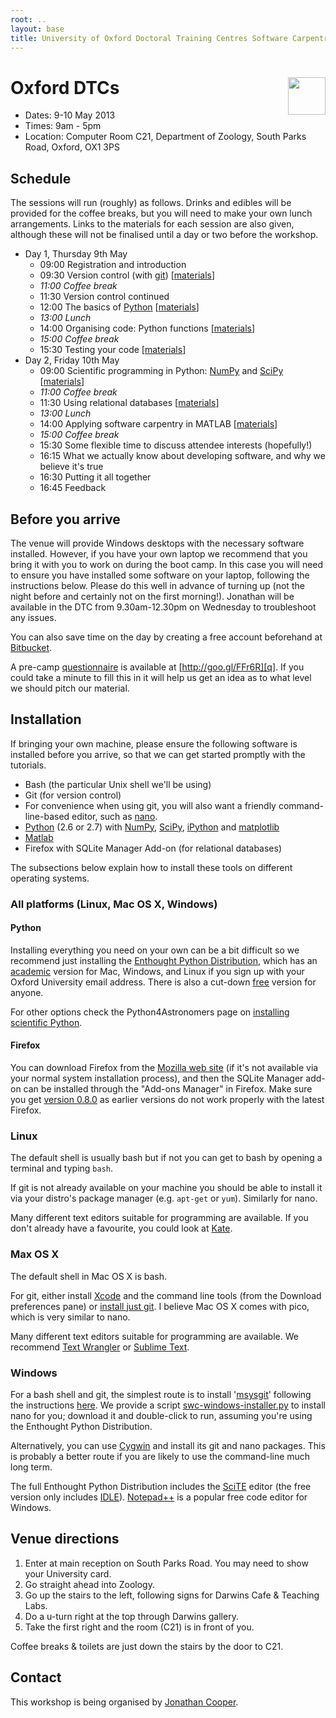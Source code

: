 ```yaml
---
root: ..
layout: base
title: University of Oxford Doctoral Training Centres Software Carpentry Boot Camp
---
```


<div>
<a href="http://software-carpentry.org">
<img src="{{page.root}}/logos/software-carpentry-with-hammer.svg" style="float: right; height: 60px;">
</a>
<h1>Oxford DTCs</h1>
</div>

 * Dates: 9-10 May 2013
 * Times: 9am - 5pm
 * Location: Computer Room C21, Department of Zoology, South Parks Road, Oxford, OX1 3PS

## Schedule

The sessions will run (roughly) as follows.
Drinks and edibles will be provided for the coffee breaks, but you will need to make your own lunch arrangements.
Links to the materials for each session are also given, although these will not be finalised until a day or two before the workshop.

* Day 1, Thursday 9th May
    * 09:00 Registration and introduction
    * 09:30 Version control (with [git][]) \[[materials][m vcs]]
    * _11:00 Coffee break_
    * 11:30 Version control continued
    * 12:00 The basics of [Python][] \[[materials][m python]]
    * _13:00 Lunch_
    * 14:00 Organising code: Python functions \[[materials][m func]]
    * _15:00 Coffee break_
    * 15:30 Testing your code \[[materials][m test]]
* Day 2, Friday 10th May
    * 09:00 Scientific programming in Python: [NumPy][] and [SciPy][] \[[materials][m numpy]]
    * _11:00 Coffee break_
    * 11:30 Using relational databases \[[materials][m sql]]
    * _13:00 Lunch_
    * 14:00 Applying software carpentry in MATLAB \[[materials][m matlab]]
    * _15:00 Coffee break_
    * 15:30 Some flexible time to discuss attendee interests (hopefully!)
    * 16:15 What we actually know about developing software, and why we believe it's true
    * 16:30 Putting it all together
    * 16:45 Feedback

[git]: http://git-scm.com/
[Python]: http://python.org/
[NumPy]: http://www.numpy.org/
[SciPy]: http://www.scipy.org/

[m vcs]: https://github.com/swcarpentry/boot-camps/tree/2013-05-oxford-dtc/version-control/git-oxford
[m python]: https://github.com/swcarpentry/boot-camps/tree/2013-05-oxford-dtc/python/2a-PythonVariables
[m func]: https://github.com/swcarpentry/boot-camps/tree/2013-05-oxford-dtc/python/2c-PythonFlowControl
[m test]: https://github.com/swcarpentry/boot-camps/tree/2013-05-oxford-dtc/python/testing-oxford
[m numpy]: https://github.com/swcarpentry/boot-camps/tree/2013-05-oxford-dtc/python/numpy
[m sql]: https://github.com/swcarpentry/boot-camps/tree/2013-05-oxford-dtc/sql/sql.md
[m matlab]: https://github.com/swcarpentry/boot-camps/tree/2013-05-oxford-dtc/matlab

## Before you arrive

The venue will provide Windows desktops with the necessary software installed.
However, if you have your own laptop we recommend that you bring it with you to work on during the boot camp.
In this case you will need to ensure you have installed some software on your laptop, following the instructions below.
Please do this well in advance of turning up (not the night before and certainly not on the first morning!).
Jonathan will be available in the DTC from 9.30am-12.30pm on Wednesday to troubleshoot any issues.

You can also save time on the day by creating a free account beforehand at [Bitbucket][].

A pre-camp [questionnaire][q] is available at [http://goo.gl/FFr6R][q].
If you could take a minute to fill this in it will help us get an idea as to what level we should pitch our material.

[q]: http://goo.gl/FFr6R
[GitHub]: https://github.com/
[Bitbucket]: https://bitbucket.org/

## Installation

If bringing your own machine, please ensure the following software is installed before you arrive, so that we can get started promptly with the tutorials.

 * Bash (the particular Unix shell we'll be using)
 * Git (for version control)
 * For convenience when using git, you will also want a friendly command-line-based editor, such as [nano][].
 * [Python][] (2.6 or 2.7) with [NumPy][], [SciPy][], [iPython][] and [matplotlib][]
 * [Matlab][]
 * Firefox with SQLite Manager Add-on (for relational databases)

The subsections below explain how to install these tools on different operating systems.

[iPython]: http://ipython.org/
[iPython notebook]: http://ipython.org/ipython-doc/dev/interactive/htmlnotebook.html
[matplotlib]: http://matplotlib.org/
[Matlab]: http://people.maths.ox.ac.uk/gilesm/matlab.html
[nano]: http://www.nano-editor.org/

### All platforms (Linux, Mac OS X, Windows)

#### Python

Installing everything you need on your own can be a bit difficult so we recommend just installing the [Enthought Python Distribution][EPD], which has an [academic][EPD Acad] version for Mac, Windows, and Linux if you sign up with your Oxford University email address.  There is also a cut-down [free][EPD Free] version for anyone.

For other options check the Python4Astronomers page on [installing scientific Python][astpy].

[EPD]: http://www.enthought.com/products/epd.php
[EPD Free]: http://www.enthought.com/products/epd_free.php
[EPD Acad]: http://www.enthought.com/products/edudownload.php
[astpy]: http://python4astronomers.github.com/installation/python_install.html

#### Firefox

You can download Firefox from the [Mozilla web site][mozilla] (if it's not available via your normal system installation process), and then the SQLite Manager add-on can be installed through the "Add-ons Manager" in Firefox.  Make sure you get [version 0.8.0][] as earlier versions do not work properly with the latest Firefox.

[mozilla]: http://www.mozilla.org/
[version 0.8.0]: https://addons.mozilla.org/en-US/firefox/addon/sqlite-manager/versions/

### Linux

The default shell is usually bash but if not you can get to bash by opening a terminal and typing `bash`.

If git is not already available on your machine you should be able to install it via your distro's package manager (e.g. `apt-get` or `yum`).  Similarly for nano.

Many different text editors suitable for programming are available.  If you don't already have a favourite, you could look at [Kate].

[Kate]: http://kate-editor.org/

### Max OS X

The default shell in Mac OS X is bash.

For git, either install [Xcode][] and the command line tools (from the Download preferences pane) or [install just git][Mac git].  I believe Mac OS X comes with pico, which is very similar to nano.

Many different text editors suitable for programming are available.  We recommend [Text Wrangler][] or [Sublime Text][].

[Xcode]: https://developer.apple.com/xcode/
[Mac git]: http://code.google.com/p/git-osx-installer/downloads/list?can=3
[Text Wrangler]: http://www.barebones.com/products/textwrangler/
[Sublime Text]: http://www.sublimetext.com/

### Windows

For a bash shell and git, the simplest route is to install '[msysgit][]' following the instructions [here][gitbash].  We provide a script [swc-windows-installer.py][] to install nano for you; download it and double-click to run, assuming you're using the Enthought Python Distribution.

Alternatively, you can use [Cygwin][] and install its git and nano packages.  This is probably a better route if you are likely to use the command-line much long term.

The full Enthought Python Distribution includes the [SciTE] editor (the free version only includes [IDLE][]).  [Notepad++] is a popular free code editor for Windows.


[msysgit]: http://msysgit.github.com/
[gitbash]: https://openhatch.org/missions/windows-setup/install-git-bash
[Cygwin]: http://www.cygwin.com/
[SciTE]: http://www.scintilla.org/SciTE.html
[Notepad++]: http://notepad-plus-plus.org/
[IDLE]: http://docs.python.org/2/library/idle.html
[swc-windows-installer.py]: https://github.com/jonc125/boot-camps/blob/2013-05-oxford-dtc/setup/swc-windows-installer.py

## Venue directions

1. Enter at main reception on South Parks Road.  You may need to show your University card.
2. Go straight ahead into Zoology.
3. Go up the stairs to the left, following signs for Darwins Cafe & Teaching Labs.
4. Do a u-turn right at the top through Darwins gallery.
5. Take the first right and the room (C21) is in front of you.

Coffee breaks & toilets are just down the stairs by the door to C21.

## Contact

This workshop is being organised by [Jonathan Cooper][].

[Jonathan Cooper]: http://www.cs.ox.ac.uk/people/jonathan.cooper

